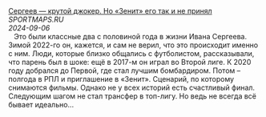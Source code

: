 <!--2024-09-07 14:00:08-->
<div class="yb">
  <a class="nodecor" href="/posts.html?dzen/sergeev_krutoj_djoker_no_zenit_ego_tak_i_ne_prinyal">
    <img class="preview" src="https://avatars.dzeninfra.ru/get-zen_doc/271828/pub_66dab7dbda053701cc39b87d_66dab7fdb6b6e36113b1025a/smart_crop_344x194" align="middle" alt="">
  </a>
  <div class="inlbl text">
    <a class="nodecor" href="https://dzen.ru/a/Ztq329oFNwHMObh9?from=feed&utm_referrer=https%3A%2F%2Fzen.yandex.com&integration=site_desktop&place=export&secdata=CPTfgrOcMiCUAVCWCWoFAZQBdSyQAQA%3D&clid=300&rid=2301357735.1122.1725721202939.36624&referrer_clid=300&">Сергеев — крутой джокер. Но «Зенит» его так и не принял</a><br>
    <i class="smaller2">SPORTMAPS.RU</i><br>
    <i class="smaller3">2024-09-06</i>
  </div>
</div>
<div class="large">
  <div class="smaller hspace">&ensp; Это были классные два с половиной года в жизни Ивана Сергеева. Зимой 2022-го он, кажется, и сам не верил, что это происходит именно с ним. Люди, которые близко общались с футболистом, рассказывали, что парень был в шоке: ещё в 2017-м он играл во Второй лиге. К 2020 году добрался до Первой, где стал лучшим бомбардиром. Потом – полгода в РПЛ и приглашение в «Зенит». Сценарий, по которому снимаются фильмы. Однако не у всех историй есть счастливый финал. Следующим шагом не стал трансфер в топ-лигу. Но ведь не всегда всё бывает идеально...</div>
</div>
